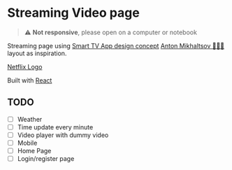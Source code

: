 # Streaming Video page

> :warning: **Not responsive**, please open on a computer or notebook

Streaming page using [Smart TV App design concept](https://dribbble.com/shots/15059256-Smart-TV-App-design-concept) [Anton Mikhaltsov 👨🏻‍🎨](https://dribbble.com/mikhaltsov23) layout as inspiration.

[Netflix Logo](https://brand.netflix.com/en/assets/)

Built with [React](https://reactjs.org/)


## TODO

- [ ] Weather 
- [ ] Time update every minute
- [ ] Video player with dummy video
- [ ] Mobile
- [ ] Home Page
- [ ] Login/register page
